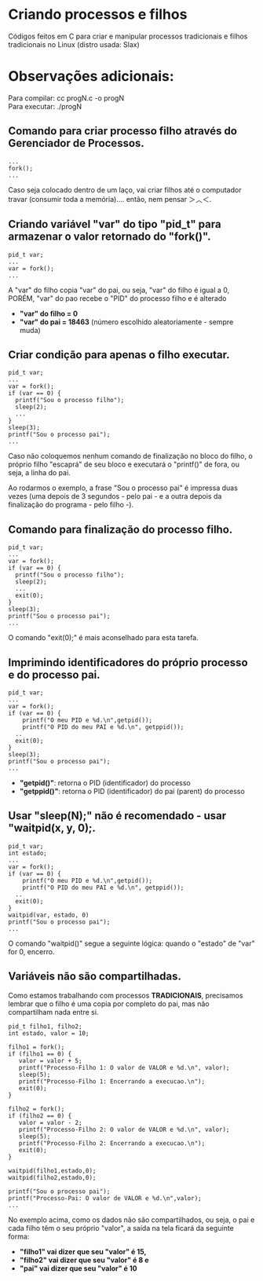 
# Criando processos e filhos 
Códigos feitos em C para criar e manipular processos tradicionais e filhos tradicionais no Linux (distro usada: Slax)

# Observações adicionais:
Para compilar: cc progN.c -o progN  
Para executar: ./progN

## Comando para criar processo filho através do Gerenciador de Processos.
```
...
fork();
...
```
Caso seja colocado dentro de um laço, vai criar filhos até o computador travar (consumir toda a memória).... então, nem pensar ＞︿＜.


## Criando variável "var" do tipo "pid_t" para armazenar o valor retornado do "fork()".
```
pid_t var;
...
var = fork();
...
```
A "var" do filho copia "var" do pai, ou seja, "var" do filho é igual a 0, PORÉM, "var" do pao recebe o "PID" do processo filho e é alterado  
- **"var" do filho = 0**  
- **"var" do pai = 18463** (número escolhido aleatoriamente - sempre muda)

## Criar condição para apenas o filho executar.
```
pid_t var;
...
var = fork();
if (var == 0) {
  printf("Sou o processo filho");
  sleep(2);
  ...
}
sleep(3);
printf("Sou o processo pai");
...
```
Caso não coloquemos nenhum comando de finalização no bloco do filho, o próprio filho "escaprá" de seu bloco e executará o "printf()" de fora, ou seja, a linha do pai.  

Ao rodarmos o exemplo, a frase "Sou o processo pai" é impressa duas vezes (uma depois de 3 segundos - pelo pai - e a outra depois da finalização do programa - pelo filho -).
## Comando para finalização do processo filho.
```
pid_t var;
...
var = fork();
if (var == 0) {
  printf("Sou o processo filho");
  sleep(2);
  ...
  exit(0);
}
sleep(3);
printf("Sou o processo pai");
...
```
O comando "exit(0);" é mais aconselhado para esta tarefa.
## Imprimindo identificadores do próprio processo e do processo pai.
```
pid_t var;
...
var = fork();
if (var == 0) {
	printf("O meu PID e %d.\n",getpid());
	printf("O PID do meu PAI e %d.\n", getppid());
  ..
  exit(0);
}
sleep(3);
printf("Sou o processo pai");
...
```
- **"getpid()"**: retorna o PID (identificador) do processo  
- **"getppid()"**: retorna o PID (identificador) do pai (parent) do processo  
## Usar "sleep(N);" não é recomendado - usar "waitpid(x, y, 0);.
```
pid_t var;
int estado;
...
var = fork();
if (var == 0) {
	printf("O meu PID e %d.\n",getpid());
	printf("O PID do meu PAI e %d.\n", getppid());
  ..
  exit(0);
}
waitpid(var, estado, 0)
printf("Sou o processo pai");
...
```
O comando "waitpid()" segue a seguinte lógica: quando o "estado" de "var" for 0, encerro.  
## Variáveis não são compartilhadas.
Como estamos trabalhando com processos **TRADICIONAIS**, precisamos lembrar que o filho é uma copia por completo do pai, mas não compartilham nada entre si.  
```
pid_t filho1, filho2;
int estado, valor = 10;

filho1 = fork();
if (filho1 == 0) {
   valor = valor + 5;
   printf("Processo-Filho 1: O valor de VALOR e %d.\n", valor);
   sleep(5);
   printf("Processo-Filho 1: Encerrando a execucao.\n");
   exit(0);
}

filho2 = fork();
if (filho2 == 0) {
   valor = valor - 2;
   printf("Processo-Filho 2: O valor de VALOR e %d.\n", valor);
   sleep(5);
   printf("Processo-Filho 2: Encerrando a execucao.\n");
   exit(0);
}

waitpid(filho1,estado,0);
waitpid(filho2,estado,0);

printf("Sou o processo pai");
printf("Processo-Pai: O valor de VALOR e %d.\n",valor);
...
```
No exemplo acima, como os dados não são compartilhados, ou seja, o pai e cada filho têm o seu próprio "valor", a saída na tela ficará da seguinte forma:  
- **"filho1" vai dizer que seu "valor" é 15,**  
- **"filho2" vai dizer que seu "valor" é 8 e**  
- **"pai" vai dizer que seu "valor" é 10**